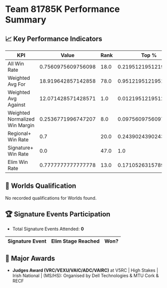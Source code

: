 # Team 81785K Performance Summary

## 📈 Key Performance Indicators
| KPI | Value | Rank | Top % |
| --- | ----- | ---- | ----- |
| All Win Rate | 0.7560975609756098 | 18.0 | 0.21951219512195122 |
| Weighted Avg For | 18.919642857142858 | 78.0 | 0.9512195121951219 |
| Weighted Avg Against | 12.071428571428571 | 1.0 | 0.012195121951219513 |
| Weighted Normalized Win Margin | 0.2536771996747207 | 8.0 | 0.0975609756097561 |
| Regional+ Win Rate | 0.7 | 20.0 | 0.24390243902439024 |
| Signature+ Win Rate | 0.0 | 47.0 | 1.0 |
| Elim Win Rate | 0.7777777777777778 | 13.0 | 0.17105263157894737 |


## 🎯 Worlds Qualification
No recorded qualifications for Worlds found.

## 🏆 Signature Events Participation
- Total Signature Events Attended: **0**

| Signature Event | Elim Stage Reached | Won? |
|:----------------|:-------------------|:----|


## 🥇 Major Awards
- **Judges Award (VRC/VEXU/VAIC/ADC/VAIRC)** at V5RC | High Stakes | Irish National | (MS/HS): Organised by Dell Technologies & MTU Cork & RECF

